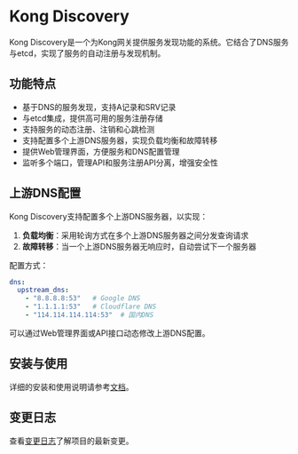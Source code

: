 # Kong Discovery

Kong Discovery是一个为Kong网关提供服务发现功能的系统。它结合了DNS服务与etcd，实现了服务的自动注册与发现机制。

## 功能特点

- 基于DNS的服务发现，支持A记录和SRV记录
- 与etcd集成，提供高可用的服务注册存储
- 支持服务的动态注册、注销和心跳检测
- 支持配置多个上游DNS服务器，实现负载均衡和故障转移
- 提供Web管理界面，方便服务和DNS配置管理
- 监听多个端口，管理API和服务注册API分离，增强安全性

## 上游DNS配置

Kong Discovery支持配置多个上游DNS服务器，以实现：

1. **负载均衡**：采用轮询方式在多个上游DNS服务器之间分发查询请求
2. **故障转移**：当一个上游DNS服务器无响应时，自动尝试下一个服务器

配置方式：

```yaml
dns:
  upstream_dns:
    - "8.8.8.8:53"   # Google DNS
    - "1.1.1.1:53"   # Cloudflare DNS
    - "114.114.114.114:53"  # 国内DNS
```

可以通过Web管理界面或API接口动态修改上游DNS配置。

## 安装与使用

详细的安装和使用说明请参考[文档](doc/project_structure.md)。

## 变更日志

查看[变更日志](doc/changelog.md)了解项目的最新变更。
